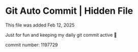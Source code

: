 # Git Auto Commit | Hidden File

This file was added Feb 12, 2025

Just for fun and keeping my daily git commit active 🤪

commit number: 1197729
